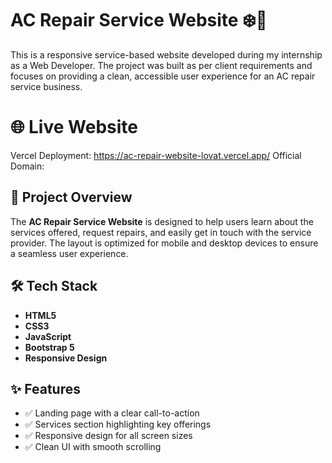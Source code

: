 # AC Repair Service Website ❄️🔧

This is a responsive service-based website developed during my internship as a Web Developer. The project was built as per client requirements and focuses on providing a clean, accessible user experience for an AC repair service business.

 # 🌐 Live Website
Vercel Deployment: https://ac-repair-website-lovat.vercel.app/
Official Domain: 

## 📌 Project Overview

The **AC Repair Service Website** is designed to help users learn about the services offered, request repairs, and easily get in touch with the service provider. The layout is optimized for mobile and desktop devices to ensure a seamless user experience.

## 🛠 Tech Stack

- **HTML5**
- **CSS3**
- **JavaScript**
- **Bootstrap 5**
- **Responsive Design**

## ✨ Features

- ✅ Landing page with a clear call-to-action
- ✅ Services section highlighting key offerings
- ✅ Responsive design for all screen sizes
- ✅ Clean UI with smooth scrolling


